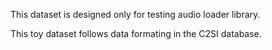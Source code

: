 This dataset is designed only for testing audio loader library.

This toy dataset follows data formating in the C2SI database.
